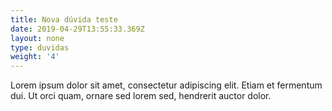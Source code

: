 ```yaml
---
title: Nova dúvida teste
date: 2019-04-29T13:55:33.369Z
layout: none
type: duvidas
weight: '4'
---
```

Lorem ipsum dolor sit amet, consectetur adipiscing elit. Etiam et fermentum dui. Ut orci quam, ornare sed lorem sed, hendrerit auctor dolor.
